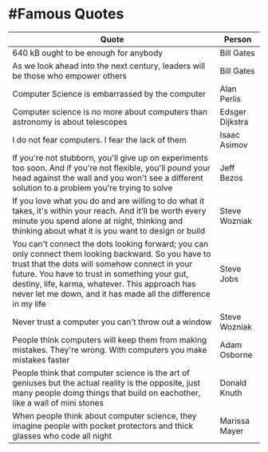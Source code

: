 #Famous Quotes
================================


Quote| Person 
------------ | -------------
640 kB ought to be enough for anybody|Bill Gates
As we look ahead into the next century, leaders will be those who empower others|Bill Gates
Computer Science is embarrassed by the computer|Alan Perlis
Computer science is no more about computers than astronomy is about telescopes|Edsger Dijkstra
I do not fear computers. I fear the lack of them|Isaac Asimov
If you're not stubborn, you'll give up on experiments too soon. And if you're not flexible, you'll pound your head against the wall and you won't see a different solution to a problem you're trying to solve|Jeff Bezos
If you love what you do and are willing to do what it takes, it's within your reach. And it'll be worth every minute you spend alone at night, thinking and thinking about what it is you want to design or build|Steve Wozniak
You can't connect the dots looking forward; you can only connect them looking backward. So you have to trust that the dots will somehow connect in your future. You have to trust in something  your gut, destiny, life, karma, whatever. This approach has never let me down, and it has made all the difference in my life|Steve Jobs
Never trust a computer you can't throw out a window|Steve Wozniak
People think computers will keep them from making mistakes. They're wrong. With computers you make mistakes faster|Adam Osborne
People think that computer science is the art of geniuses but the actual reality is the opposite, just many people doing things that build on eachother, like a wall of mini stones|Donald Knuth
When people think about computer science, they imagine people with pocket protectors and thick glasses who code all night|Marissa Mayer 
